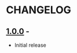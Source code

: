 # CHANGELOG

## [1.0.0] - 
- Initial release

[1.0.0]: https://github.com/JSalmon11/CONJETURA-DE-COLLATZ/compare/1.0.0...f702199270ce809ff073df262964f6cf1a2ad0bf